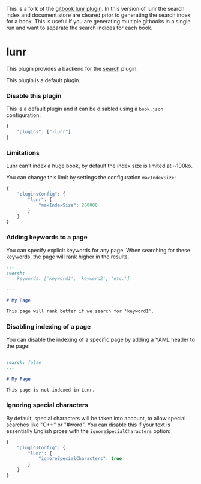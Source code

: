 This is a fork of the [gitbook lunr plugin](https://github.com/GitbookIO/plugin-lunr). 
In this version of lunr the search index and document store are cleared prior to generating the search index for a book.
This is useful if you are generating multiple gitbooks in a single run and want to separate the search indices for each book.

# lunr

This plugin provides a backend for the [search](https://github.com/GitbookIO/plugin-search) plugin.

This plugin is a default plugin.

### Disable this plugin

This is a default plugin and it can be disabled using a `book.json` configuration:

```js
{
    "plugins": ["-lunr"]
}
```

### Limitations

Lunr can't index a huge book, by default the index size is limited at ~100ko.

You can change this limit by settings the configuration `maxIndexSize`:

```js
{
    "pluginsConfig": {
        "lunr": {
            "maxIndexSize": 200000
        }
    }
}
```

### Adding keywords to a page

You can specify explicit keywords for any page. When searching for these keywords, the page will rank higher in the results.

```md
---
search:
    keywords: ['keyword1', 'keyword2', 'etc.']

---

# My Page

This page will rank better if we search for 'keyword1'.
```

### Disabling indexing of a page

You can disable the indexing of a specific page by adding a YAML header to the page:

```md
---
search: false
---

# My Page

This page is not indexed in Lunr.
```

### Ignoring special characters

By default, special characters will be taken into account, to allow special searches like "C++" or "#word". You can disable this if your text is essentially English prose with the `ignoreSpecialCharacters` option:


```js
{
    "pluginsConfig": {
        "lunr": {
            "ignoreSpecialCharacters": true
        }
    }
}
```
